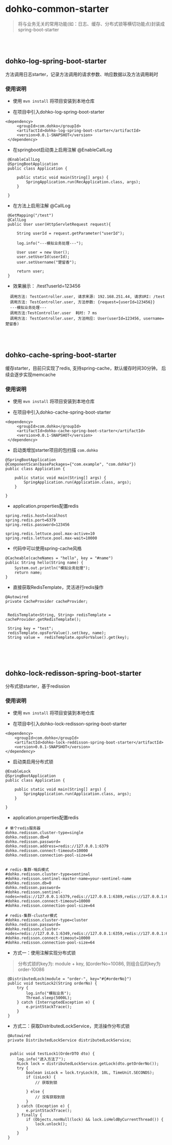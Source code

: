# dohko-common-starter
>将与业务无关的常用功能(如：日志、缓存、分布式锁等横切功能点)封装成spring-boot-starter


<br>
<br>

## dohko-log-spring-boot-starter
方法调用日志starter，记录方法调用的请求参数、响应数据以及方法调用耗时

### 使用说明
* 使用 `mvn install` 将项目安装到本地仓库

* 在项目中引入dohko-log-spring-boot-starter
```
<dependency>
     <groupId>com.dohko</groupId>
     <artifactId>dohko-log-spring-boot-starter</artifactId>
     <version>0.0.1-SNAPSHOT</version>
 </dependency>
 ```
 
* 在springboot启动类上启用注解 @EnableCallLog
```
 @EnableCallLog
 @SpringBootApplication
 public class Application {
 
     public static void main(String[] args) {
         SpringApplication.run(RecApplication.class, args);
     }
 
 }
 ```
 
* 在方法上启用注解 @CallLog
```
 @GetMapping("/test")
 @CallLog
 public User user(HttpServletRequest request){

     String userId = request.getParameter("userId");

     log.info("---模拟业务处理---");

     User user = new User();
     user.setUserId(userId);
     user.setUsername("楚留香");

     return user;
 }
 ```
 
 * 效果展示： /test?userId=123456
 ```
   调用方法: TestController.user, 请求来源: 192.168.251.44, 请求URI: /test
   调用方法: TestController.user, 方法参数: {request={userId=123456}}
   ---模拟业务处理---
   调用方法:TestController.user  耗时: 7 ms
   调用方法: TestController.user, 方法响应: User(userId=123456, username=楚留香)
```
 

<br>
<br>

## dohko-cache-spring-boot-starter
缓存starter，目前只实现了redis, 支持spring-cache，默认缓存时间30分钟。 后续会逐步实现memcache

### 使用说明
* 使用 `mvn install` 将项目安装到本地仓库

* 在项目中引入dohko-cache-spring-boot-starter
```
<dependency>
     <groupId>com.dohko</groupId>
     <artifactId>dohko-cache-spring-boot-starter</artifactId>
     <version>0.0.1-SNAPSHOT</version>
 </dependency>
 ```
 
* 启动类增加starter项目的包扫描 `com.dohko`
```
@SpringBootApplication
@ComponentScan(basePackages={"com.example", "com.dohko"})
public class Application {

    public static void main(String[] args) {
        SpringApplication.run(Application.class, args);
    }

}
```

* application.properties配置redis
```
spring.redis.host=localhost
spring.redis.port=6379
spring.redis.password=123456

spring.redis.lettuce.pool.max-active=10
spring.redis.lettuce.pool.max-wait=10000
```

* 代码中可以使用spring-cache风格
```
@Cacheable(cacheNames = "hello", key = "#name")
public String hello(String name) {
    System.out.println("模拟业务处理");
    return name;
}
```

* 直接获取RedisTemplate，灵活进行redis操作
```
@Autowired
private CacheProvider cacheProvider;


 RedisTemplate<String, String> redisTemplate = cacheProvider.getRedisTemplate();
         
 String key = "test";
 redisTemplate.opsForValue().set(key, name);
 String value =  redisTemplate.opsForValue().get(key);
 
```


<br>
<br>

## dohko-lock-redisson-spring-boot-starter
分布式锁starter，基于redission

### 使用说明
* 使用 `mvn install` 将项目安装到本地仓库

* 在项目中引入dohko-lock-redisson-spring-boot-starter
```
<dependency>
    <groupId>com.dohko</groupId>
    <artifactId>dohko-lock-reddisson-spring-boot-starter</artifactId>
    <version>0.0.1-SNAPSHOT</version>
</dependency>
 ```
 
* 启动类启用分布式锁
```
@EnableLock
@SpringBootApplication
public class Application {

    public static void main(String[] args) {
        SpringApplication.run(Application.class, args);
    }

}
```

* application.properties配置redis
```
# 单个redis服务器
dohko.redisson.cluster-type=single
dohko.redisson.db=0
dohko.redisson.password=
dohko.redisson.address=redis://127.0.0.1:6379
dohko.redisson.connect-timeout=10000
dohko.redisson.connection-pool-size=64


# redis-集群-哨兵模式
#dohko.redisson.cluster-type=sentinal
#dohko.redisson.sentinel-master-name=your-sentinel-name
#dohko.redisson.db=0
dohko.redisson.password=
#dohko.redisson.sentinel-nodes=redis://127.0.0.1:6379,redis://127.0.0.1:6389,redis://127.0.0.1:6399
#dohko.redisson.connect-timeout=10000
#dohko.redisson.connection-pool-size=64

# redis-集群-cluster模式
#dohko.redisson.cluster-type=cluster
dohko.redisson.password=
#dohko.redisson.cluster-nodes=redis://127.0.0.1:6349,redis://127.0.0.1:6359,redis://127.0.0.1:6369,redis://127.0.0.1:6379,redis://127.0.0.1:6389,redis://127.0.0.1:6399
#dohko.redisson.connect-timeout=10000
#dohko.redisson.connection-pool-size=64
```

* 方式一：使用注解实现分布式锁
> 分布式锁的key为: module + key, 如orderNo=10086, 则组合后的key为 order-10086
```
 @DistributedLock(module = "order-", key="#{#orderNo}")
 public void testLock2(String orderNo) {
     try {
         log.info("模拟业务");
         Thread.sleep(5000L);
     } catch (InterruptedException e) {
         e.printStackTrace();
     }
 }
```

* 方式二：获取DistributedLockService，灵活操作分布式锁
```
 @Autowired
 private DistributedLockService distributedLockService;


  public void testLock1(OrderDTO dto) {
     log.info("进入方法了");
     RLock lock = distributedLockService.getLock(dto.getOrderNo());
     try {
         boolean isLock = lock.tryLock(0, 10L, TimeUnit.SECONDS);
         if (isLock) {
             // 获取到锁

         } else {
             // 没有获取到锁
         }
     } catch (Exception e) {
         e.printStackTrace();
     } finally {
         if (Objects.nonNull(lock) && lock.isHeldByCurrentThread()) {
             lock.unlock();
         }
     }
 }
 
```